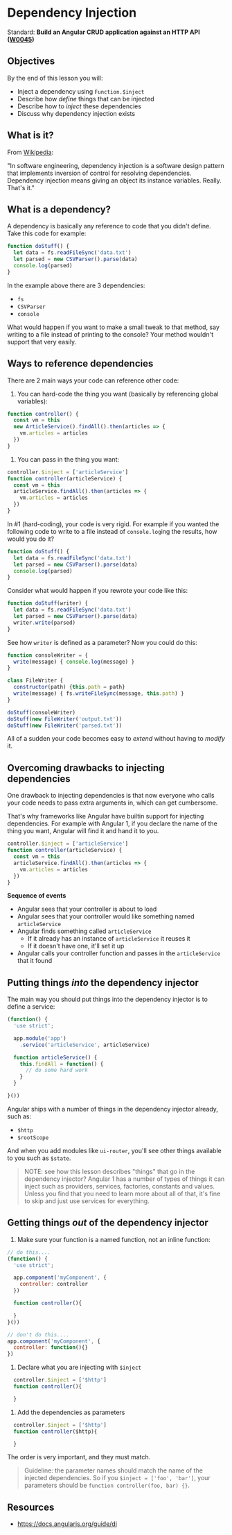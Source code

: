 # Dependency Injection

Standard: **Build an Angular CRUD application against an HTTP API (<a href="#">W0045</a>)**

## Objectives

By the end of this lesson you will:

- Inject a dependency using `Function.$inject`
- Describe how _define_ things that can be injected
- Describe how to _inject_ these dependencies
- Discuss why dependency injection exists

## What is it?

From [Wikipedia](https://en.wikipedia.org/wiki/Dependency_injection):

"In software engineering, dependency injection is a software design pattern that implements inversion of control for resolving dependencies. Dependency injection means giving an object its instance variables. Really. That's it."

## What is a dependency?

A dependency is basically any reference to code that you didn't define.  Take this code for example:

```js
function doStuff() {
  let data = fs.readFileSync('data.txt')
  let parsed = new CSVParser().parse(data)
  console.log(parsed)
}
```

In the example above there are 3 dependencies:

- `fs`
- `CSVParser`
- `console`

What would happen if you want to make a small tweak to that method, say writing to a file instead of printing to the console?  Your method wouldn't support that very easily.

## Ways to reference dependencies

There are 2 main ways your code can reference other code:

1. You can hard-code the thing you want (basically by referencing global variables):

  ```js
  function controller() {
    const vm = this
    new ArticleService().findAll().then(articles => {
      vm.articles = articles
    })
  }
  ```

1. You can pass in the thing you want:

  ```js
  controller.$inject = ['articleService']
  function controller(articleService) {
    const vm = this
    articleService.findAll().then(articles => {
      vm.articles = articles
    })
  }
  ```

In #1 (hard-coding), your code is very rigid.  For example if you wanted the following code to write to a file instead of `console.log`ing the results, how would you do it?

```js
function doStuff() {
  let data = fs.readFileSync('data.txt')
  let parsed = new CSVParser().parse(data)
  console.log(parsed)
}
```

Consider what would happen if you rewrote your code like this:

```js
function doStuff(writer) {
  let data = fs.readFileSync('data.txt')
  let parsed = new CSVParser().parse(data)
  writer.write(parsed)
}
```

See how `writer` is defined as a parameter?  Now you could do this:

```js
function consoleWriter = {
  write(message) { console.log(message) }
}

class FileWriter {
  constructor(path) {this.path = path}
  write(message) { fs.writeFileSync(message, this.path) }
}

doStuff(consoleWriter)
doStuff(new FileWriter('output.txt'))
doStuff(new FileWriter('parsed.txt'))
```

All of a sudden your code becomes easy to _extend_ without having to _modify_ it.

## Overcoming drawbacks to injecting dependencies

One drawback to injecting dependencies is that now everyone who calls your code needs to pass extra arguments in, which can get cumbersome.  

That's why frameworks like Angular have builtin support for injecting dependencies.  For example with Angular 1, if you declare the name of the thing you want, Angular will find it and hand it to you.

```js
controller.$inject = ['articleService']
function controller(articleService) {
  const vm = this
  articleService.findAll().then(articles => {
    vm.articles = articles
  })
}
```

**Sequence of events**

- Angular sees that your controller is about to load
- Angular sees that your controller would like something named `articleService`
- Angular finds something called `articleService`
  - If it already has an instance of `articleService` it reuses it
  - If it doesn't have one, it'll set it up
- Angular calls your controller function and passes in the `articleService` that it found

## Putting things _into_ the dependency injector

The main way you should put things into the dependency injector is to define a service:

```js
(function() {
  'use strict';

  app.module('app')
    .service('articleService', articleService)

  function articleService() {
    this.findAll = function() {
      // do some hard work
    }
  }

}())
```

Angular ships with a number of things in the dependency injector already, such as:

- `$http`
- `$rootScope`

And when you add modules like `ui-router`, you'll see other things available to you such as `$state`.

> NOTE: see how this lesson describes "things" that go in the dependency injector?  Angular 1 has a number of types of things it can inject such as providers, services, factories, constants and values.  Unless you find that you need to learn more about all of that, it's fine to skip and just use services for everything.

## Getting things _out_ of the dependency injector

1. Make sure your function is a named function, not an inline function:

  ```js
  // do this....
  (function() {
    'use strict';

    app.component('myComponent', {
      controller: controller
    })

    function controller(){

    }
  }())

  // don't do this....
  app.component('myComponent', {
    controller: function(){}
  })
  ```

1. Declare what you are injecting with `$inject`

  ```js
    controller.$inject = ['$http']
    function controller(){

    }
  ```

1. Add the dependencies as parameters

  ```js
    controller.$inject = ['$http']
    function controller($http){

    }
  ```

The order is very important, and they must match.

> Guideline: the parameter names should match the name of the injected dependencies.  So if you `$inject = ['foo', 'bar']`, your parameters should be `function controller(foo, bar) {}`.

## Resources

- https://docs.angularjs.org/guide/di
